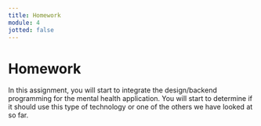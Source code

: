 ```yaml
---
title: Homework
module: 4
jotted: false
---
```


# Homework

In this assignment, you will start to integrate the design/backend programming for the mental health application.  You will start to determine if it should use this type of technology or one of the others we have looked at so far.